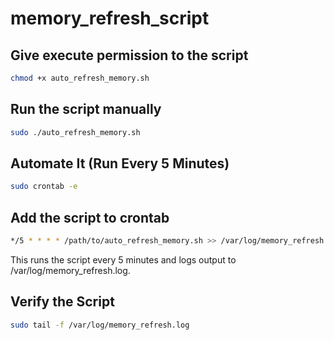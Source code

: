 # memory_refresh_script

## Give execute permission to the script
```bash
chmod +x auto_refresh_memory.sh
```

## Run the script manually
```bash
sudo ./auto_refresh_memory.sh
```

## Automate It (Run Every 5 Minutes)
```bash
sudo crontab -e
``` 


## Add the script to crontab
```bash
*/5 * * * * /path/to/auto_refresh_memory.sh >> /var/log/memory_refresh.log 2>&1
```
This runs the script every 5 minutes and logs output to /var/log/memory_refresh.log.

## Verify the Script
```bash
sudo tail -f /var/log/memory_refresh.log
```


